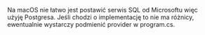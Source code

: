 Na macOS nie łatwo jest postawić serwis SQL od Microsoftu więc użyję Postgresa. Jeśli chodzi o implementację to nie ma różnicy, ewentualnie wystarczy podmienić provider w program.cs.

